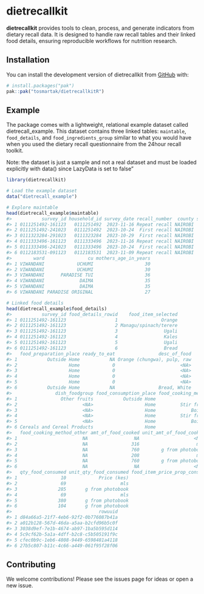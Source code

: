 
# dietrecallkit

<!-- badges: start -->
<!-- badges: end -->

**dietrecallkit** provides tools to clean, process, and generate
indicators from dietary recall data. It is designed to handle raw recall
tables and their linked food details, ensuring reproducible workflows
for nutrition research.

## Installation

You can install the development version of dietrecallkit from
[GitHub](https://github.com/) with:

``` r
# install.packages("pak")
pak::pak("tosmartak/dietrecallkitR")
```

## Example

The package comes with a lightweight, relational example dataset called
dietrecall_example. This dataset contains three linked tables:
`maintable`, `food_details`, and `food_ingredients_group` similar to
what you would have when you used the dietary recall questionnaire from
the 24hour recall toolkit.

Note: the dataset is just a sample and not a real dataset and must be
loaded explicitly with data() since LazyData is set to false”

``` r
library(dietrecallkit)

# Load the example dataset
data("dietrecall_example")

# Explore maintable
head(dietrecall_example$maintable)
#>           survey_id household_id survey_date recall_number  county subcounty
#> 1 0111251492-161123   0111251492  2023-11-16 Repeat recall NAIROBI  MAKADARA
#> 2 0111251492-241023   0111251492  2023-10-24  First recall NAIROBI  MAKADARA
#> 3 0111323284-291023   0111323284  2023-10-29  First recall NAIROBI  MAKADARA
#> 4 0111333496-161123   0111333496  2023-11-16 Repeat recall NAIROBI  MAKADARA
#> 5 0111333496-241023   0111333496  2023-10-24  First recall NAIROBI  MAKADARA
#> 6 0112183531-091123   0112183531  2023-11-09 Repeat recall NAIROBI  MAKADARA
#>        ward                cu mothers_age_in_years
#> 1 VIWANDANI            UCHUMI                   30
#> 2 VIWANDANI            UCHUMI                   30
#> 3 VIWANDANI      PARADISE TUI                   36
#> 4 VIWANDANI             DAIMA                   35
#> 5 VIWANDANI             DAIMA                   35
#> 6 VIWANDANI PARADISE ORIGINAL                   27

# Linked food details
head(dietrecall_example$food_details)
#>           survey_id food_details_rowid    food_item_selected
#> 1 0111251492-161123                  1                Orange
#> 2 0111251492-161123                  2 Managu/spinach/terere
#> 3 0111251492-161123                  3                 Ugali
#> 4 0111251492-161123                  4                 Kales
#> 5 0111251492-161123                  5                 Ugali
#> 6 0111251492-161123                  6                 Bread
#>   food_preparation_place ready_to_eat                desc_of_food
#> 1           Outside Home           NA Orange (chungwa), pulp, raw
#> 2                   Home            0                        <NA>
#> 3                   Home            0                        <NA>
#> 4                   Home            0                        <NA>
#> 5                   Home            0                        <NA>
#> 6           Outside Home           NA                Bread, White
#>                dish_foodgroup food_consumption_place food_cooking_method
#> 1                Other fruits           Outside Home                <NA>
#> 2                        <NA>                   Home         Stir frying
#> 3                        <NA>                   Home             Boiling
#> 4                        <NA>                   Home         Stir frying
#> 5                        <NA>                   Home             Boiling
#> 6 Cereals and Cereal Products                   Home                <NA>
#>   food_cooking_method_other amt_of_food_cooked unit_amt_of_food_cooked
#> 1                        NA                 NA                    <NA>
#> 2                        NA                316                     mls
#> 3                        NA                760        g from photobook
#> 4                        NA                208                     mls
#> 5                        NA                760        g from photobook
#> 6                        NA                 NA                    <NA>
#>   qty_food_consumed unit_qty_food_consumed food_item_price_prop_consumed
#> 1                10            Price (kes)                             1
#> 2                69                    mls                            NA
#> 3               285       g from photobook                            NA
#> 4                69                    mls                            NA
#> 5               380       g from photobook                            NA
#> 6               104       g from photobook                            NA
#>                                rowuuid
#> 1 d84a66a5-21f7-4eb6-92f2-0b776087b41a
#> 2 a012b128-567d-46da-a5aa-b2cfd96b5c0f
#> 3 3038d9ef-7e1b-4674-ab97-1ba5b595d114
#> 4 5c9cf62b-5a1a-4dff-b2c8-c5b505191f9c
#> 5 cfec0b9c-1eb6-4808-9449-6598481a4118
#> 6 27b5c807-b11c-4c66-a449-061f95f28f06
```

## Contributing

We welcome contributions! Please see the issues page for ideas or open a
new issue.
